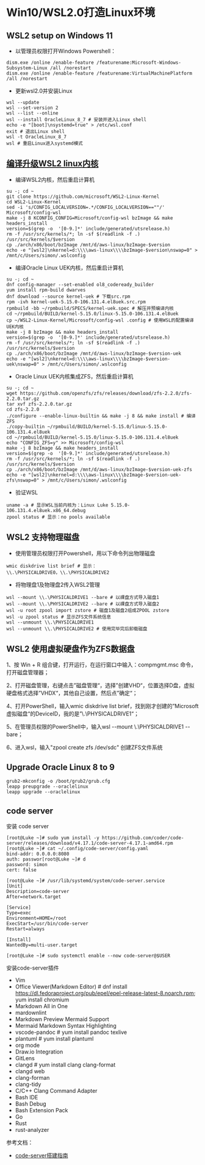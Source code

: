 
# Win10/WSL2.0打造Linux环境

## WSL2 setup on Windows 11

- 以管理员权限打开Windows Powershell：
```
dism.exe /online /enable-feature /featurename:Microsoft-Windows-Subsystem-Linux /all /norestart
dism.exe /online /enable-feature /featurename:VirtualMachinePlatform /all /norestart
```
- 更新wsl2.0并安装Linux
```
wsl --update
wsl --set-version 2
wsl --list --online
wsl --install OracleLinux_8_7 # 安装并进入Linux shell
echo -e "[boot]\nsystemd=true" > /etc/wsl.conf
exit # 退出Linux shell
wsl -t OracleLinux_8_7
wsl # 重启Linux进入systemd模式
```

## [编译升级WSL2 linux内核](https://nxdong.com/wsl-update-kernel/)

- 编译WSL2内核，然后重启计算机
```
su -; cd ~
git clone https://github.com/microsoft/WSL2-Linux-Kernel
cd WSL2-Linux-Kernel
sed -i 's/CONFIG_LOCALVERSION=.*/CONFIG_LOCALVERSION==""/' Microsoft/config-wsl
make -j 8 KCONFIG_CONFIG=Microsoft/config-wsl bzImage && make headers_install
version=$(grep -o  '[0-9.]*' include/generated/utsrelease.h)
rm -f /usr/src/kernels/*; ln -sf $(readlink -f .) /usr/src/kernels/$version
cp ./arch/x86/boot/bzImage /mnt/d/aws-linux/bzImage-$version
echo -e "[wsl2]\nkernel=d:\\\\aws-linux\\\\bzImage-$version\nswap=0" > /mnt/c/Users/simon/.wslconfig
```
- 编译Oracle Linux UEK内核，然后重启计算机

```
su -; cd ~
dnf config-manager --set-enabled ol8_codeready_builder
yum install rpm-build dwarves
dnf download --source kernel-uek # 下载src.rpm
rpm -ivh kernel-uek-5.15.0-106.131.4.el8uek.src.rpm
rpmbuild -bb ~/rpmbuild/SPECS/kernel-uek.spec # 解压并预编译内核
cd ~/rpmbuild/BUILD/kernel-5.15.0/linux-5.15.0-106.131.4.el8uek
cp ~/WSL2-Linux-Kernel/Microsoft/config-wsl .config # 使用WSL的配置编译UEK内核
make -j 8 bzImage && make headers_install
version=$(grep -o  '[0-9.]*' include/generated/utsrelease.h)
rm -f /usr/src/kernels/*; ln -sf $(readlink -f .) /usr/src/kernels/$version
cp ./arch/x86/boot/bzImage /mnt/d/aws-linux/bzImage-$version-uek
echo -e "[wsl2]\nkernel=d:\\\\aws-linux\\\\bzImage-$version-uek\nswap=0" > /mnt/c/Users/simon/.wslconfig
```
- Oracle Linux UEK内核集成ZFS，然后重启计算机

```
su -; cd ~
wget https://github.com/openzfs/zfs/releases/download/zfs-2.2.0/zfs-2.2.0.tar.gz
tar xvf zfs-2.2.0.tar.gz
cd zfs-2.2.0
./configure --enable-linux-builtin && make -j 8 && make install # 编译ZFS
./copy-builtin ~/rpmbuild/BUILD/kernel-5.15.0/linux-5.15.0-106.131.4.el8uek
cd ~/rpmbuild/BUILD/kernel-5.15.0/linux-5.15.0-106.131.4.el8uek
echo "CONFIG_ZFS=y" >> Microsoft/config-wsl
make -j 8 bzImage && make headers_install
version=$(grep -o  '[0-9.]*' include/generated/utsrelease.h)
rm -f /usr/src/kernels/*; ln -sf $(readlink -f .) /usr/src/kernels/$version
cp ./arch/x86/boot/bzImage /mnt/d/aws-linux/bzImage-$version-uek-zfs
echo -e "[wsl2]\nkernel=d:\\\\aws-linux\\\\bzImage-$version-uek-zfs\nswap=0" > /mnt/c/Users/simon/.wslconfig
```
- 验证WSL

```
uname -a # 显示WSL当前内核为：Linux Luke 5.15.0-106.131.4.el8uek.x86_64.debug
zpool status # 显示：no pools available
```

## WSL2 支持物理磁盘

- 使用管理员权限打开Powershell，用以下命令列出物理磁盘

```
wmic diskdrive list brief # 显示：\\.\PHYSICALDRIVE0，\\.\PHYSICALDRIVE2
```

- 将物理盘1及物理盘2传入WSL2管理

```
wsl --mount \\.\PHYSICALDRIVE1 --bare # 以祼盘方式导入磁盘1
wsl --mount \\.\PHYSICALDRIVE2 --bare # 以祼盘方式导入磁盘2
wsl -u root zpool import zstore # 磁盘1及磁盘2组成ZPOOL zstore
wsl -u zpool status # 显示ZFS文件系统信息
wsl --unmount \\.\PHYSICALDRIVE1
wsl --unmount \\.\PHYSICALDRIVE2 # 使用完毕完后卸载磁盘
```

## WSL2 使用虚拟硬盘作为ZFS数据盘

1、按 Win + R 组合键，打开运行，在运行窗口中输入：compmgmt.msc 命令，打开磁盘管理器；

2、打开磁盘管理，右键点击”磁盘管理“，选择”创建VHD“，位置选择D盘，虚拟硬盘格式选择”VHDX“，其他自己设置，然后点”确定“；

4、打开PowerShell，输入wmic diskdrive list brief，找到刚才创建的”Microsoft 虚拟磁盘“的DeviceID，我的是”\\.\PHYSICALDRIVE1“；

5、在管理员权限的PowerShell中，输入wsl --mount \\.\PHYSICALDRIVE1 --bare；

6、进入wsl，输入"zpool create zfs /dev/sdc" 创建ZFS文件系统

## Upgrade Oracle Linux 8 to 9

```
grub2-mkconfig -o /boot/grub2/grub.cfg
leapp preupgrade --oraclelinux
leapp upgrade --oraclelinux
```

## code server

安装 code server
```
[root@Luke ~]# sudo yum install -y https://github.com/coder/code-server/releases/download/v4.17.1/code-server-4.17.1-amd64.rpm
[root@Luke ~]# cat ~/.config/code-server/config.yaml
bind-addr: 0.0.0.0:8080
auth: passwor[root@Luke ~]# d
password: simon
cert: false

[root@Luke ~]# /usr/lib/systemd/system/code-server.service
[Unit]
Description=code-server
After=network.target

[Service]
Type=exec
Environment=HOME=/root
ExecStart=/usr/bin/code-server
Restart=always

[Install]
WantedBy=multi-user.target

[root@Luke ~]# sudo systemctl enable --now code-server@$USER
```

安装code-server插件
- Vim
- Office Viewer(Markdown Editor) # dnf install https://dl.fedoraproject.org/pub/epel/epel-release-latest-8.noarch.rpm; yum install chromium
- Markdown All in One
- mardownlint
- Markdown Preview Mermaid Support
- Mermaid Markdown Syntax Highlighting
- vscode-pandoc # yum install pandoc texlive
- plantuml # yum install plantuml
- org mode
- Draw.io Integration
- GitLens
- clangd # yum install clang clang-format 
- clangd web
- clang-forman
- clang-tidy
- C/C++ Clang Command Adapter
- Bash IDE
- Bash Debug
- Bash Extension Pack
- Go
- Rust
- rust-analyzer

参考文档：
- [code-server搭建指南](https://zhuanlan.zhihu.com/p/539902333)